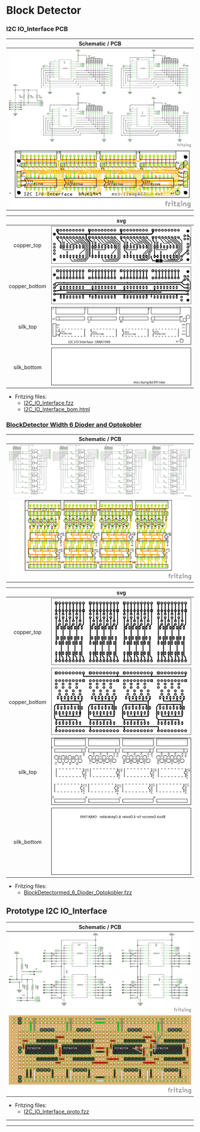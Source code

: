 # Block Detector

### I2C IO_Interface PCB

|Schematic / PCB|
|:---:|
|![schem](./Images/I2C_%20IO_Interface_schem.png)|
|![PCB](./Images/I2C_%20IO_Interface_pcb.png)|

||svg|
|:---:|:---:|
|copper_top|![copper_top](./Images/svg_I2C_IO_Interface/I2C_%20IO_Interface_etch_copper_top.svg)|
|copper_bottom|![copper_bottom](./Images/svg_I2C_IO_Interface/I2C_%20IO_Interface_etch_copper_bottom.svg)|
|silk_top|![silk_top](./Images/svg_I2C_IO_Interface/I2C_%20IO_Interface_etch_silk_top.svg)|
|silk_bottom|![silk_bottom](./Images/svg_I2C_IO_Interface/I2C_%20IO_Interface_etch_silk_bottom.svg)|

* Fritzing files:
  * [I2C_IO_Interface.fzz](./I2C_%20IO_Interface.fzz)
  * [I2C_IO_Interface_bom.html](./I2C_%20IO_Interface_bom.html)

### [BlockDetector Width 6 Dioder and Optokobler](./Block_Detecsion/README.md#blockdetector-width-6-dioder-and-optokobler)

|Schematic / PCB|
|:---:|
|![schem](./Images/BlockDetectormed_6_Dioder_Optokobler_schem.png)|
|![PCB](./Images/BlockDetectormed_6_Dioder_Optokobler_pcb.png)|

||svg|
|:---:|:---:|
|copper_top|![copper_top](./Images/svg_BlockDetectormed_6_Dioder_Optokobler/BlockDetectormed_6_Dioder_Optokobler_etch_copper_top.svg)|
|copper_bottom|![copper_bottom](./Images/svg_BlockDetectormed_6_Dioder_Optokobler/BlockDetectormed_6_Dioder_Optokobler_etch_copper_bottom.svg)|
|silk_top|![silk_top](./Images/svg_BlockDetectormed_6_Dioder_Optokobler/BlockDetectormed_6_Dioder_Optokobler_etch_silk_top.svg)|
|silk_bottom|![silk_bottom](./Images/svg_BlockDetectormed_6_Dioder_Optokobler/BlockDetectormed_6_Dioder_Optokobler_etch_silk_bottom.svg)|

* Fritzing files:
  * [BlockDetectormed_6_Dioder_Optokobler.fzz](./BlockDetectormed_6_Dioder_Optokobler.fzz)

## Prototype I2C IO_Interface

|Schematic / PCB|
|:---:|
|![schem](./Images/I2C_%20IO_Interface_proto_schem.png)|
|![PCB](./Images/I2C_%20IO_Interface_proto_bb.png)|

* Fritzing files:
  * [I2C_IO_Interface_proto.fzz](./I2C_%20IO_Interface_proto.fzz)

<hr><hr>
